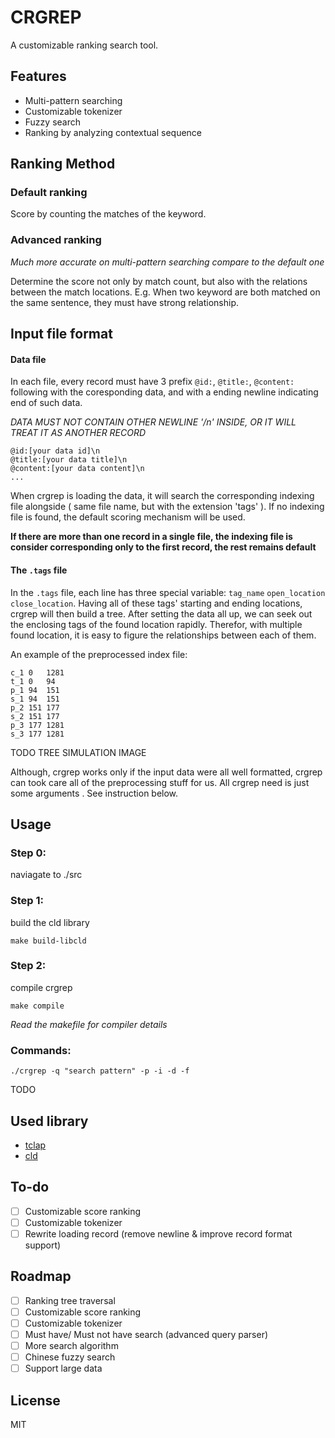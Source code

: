 # CRGREP

A customizable ranking search tool.

## Features

- Multi-pattern searching
- Customizable tokenizer 
- Fuzzy search
- Ranking by analyzing contextual sequence

## Ranking Method

### Default ranking

Score by counting the matches of the keyword.

### Advanced ranking

*Much more accurate on multi-pattern searching compare to the default one*

Determine the score not only by match count, but also with the relations between the match locations. E.g. When two keyword are both matched on the same sentence, they must have strong relationship.

## Input file format

#### Data file

In each file, every record must have 3 prefix `@id:`, `@title:`, `@content:` following with the coresponding data, and with a ending newline indicating end of such data.

*DATA MUST NOT CONTAIN OTHER NEWLINE '/n' INSIDE, OR IT WILL TREAT IT AS ANOTHER RECORD*

```
@id:[your data id]\n
@title:[your data title]\n
@content:[your data content]\n
...
```

When crgrep is loading the data, it will search the corresponding indexing file alongside ( same file name, but with the extension 'tags' ). If no indexing file is found, the default scoring mechanism will be used.

**If there are more than one record in a single file, the indexing file is consider corresponding only to the first record, the rest remains default**

#### The `.tags` file

In the `.tags` file, each line has three special variable: `tag_name` `open_location`  `close_location`. Having all of these tags' starting and ending locations, crgrep will then build a tree. After setting the data all up, we can seek out the enclosing tags of the found location rapidly. Therefor, with multiple found location, it is easy to figure the relationships between each of them.

An example of the preprocessed index file:

```
c_1	0	1281
t_1	0	94
p_1	94	151
s_1	94	151
p_2	151	177
s_2	151	177
p_3	177	1281
s_3	177	1281
```

TODO TREE SIMULATION IMAGE

Although, crgrep works only if the input data were all well formatted, crgrep can took care all of the preprocessing stuff for us. All crgrep need is just some arguments . See instruction below.

## Usage

### Step 0:

naviagate to ./src

### Step 1:

build the cld library

```
make build-libcld
```

### Step 2:

compile crgrep

```
make compile
```

*Read the makefile for compiler details*

### Commands:

```
./crgrep -q "search pattern" -p -i -d -f
```

TODO

## Used library

- [tclap](http://tclap.sourceforge.net/ "clap")
- [cld](https://github.com/mzsanford/cld 'CLD')

## To-do

- [ ] Customizable score ranking
- [ ] Customizable tokenizer
- [ ] Rewrite loading record (remove newline & improve record format support)

## Roadmap

- [ ] Ranking tree traversal
- [ ] Customizable score ranking
- [ ] Customizable tokenizer
- [ ] Must have/ Must not have search (advanced query parser)
- [ ] More search algorithm
- [ ] Chinese fuzzy search
- [ ] Support large data

## License

MIT
